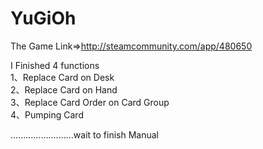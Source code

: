 # YuGiOh
The Game Link=>http://steamcommunity.com/app/480650



I Finished 4 functions <br>
1、Replace Card on Desk <br>
2、Replace Card on Hand <br>
3、Replace Card Order on Card Group <br>
4、Pumping Card <br>


.........................wait to finish Manual
